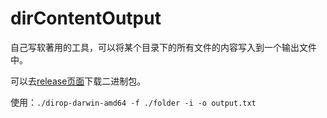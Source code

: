 # dirContentOutput

自己写软著用的工具，可以将某个目录下的所有文件的内容写入到一个输出文件中。

可以去[release页面](https://github.com/Fu-XDU/dirContentOutput/releases)下载二进制包。

使用：`./dirop-darwin-amd64 -f ./folder -i -o output.txt`

